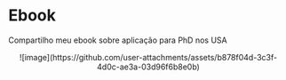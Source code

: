 # Ebook
Compartilho meu ebook sobre aplicação para PhD nos USA
<p align="center">
![image](https://github.com/user-attachments/assets/b878f04d-3c3f-4d0c-ae3a-03d96f6b8e0b)
